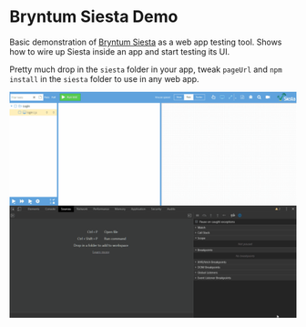 # Bryntum Siesta Demo

Basic demonstration of [Bryntum Siesta](https://www.bryntum.com/products/siesta/) as a
web app testing tool. Shows how to wire up Siesta inside an app and start testing its UI.

Pretty much drop in the `siesta` folder in your app, tweak `pageUrl` and `npm install`
in the `siesta` folder to use in any web app.

![Siesta debugging](docs/siesta-debugging.gif)

